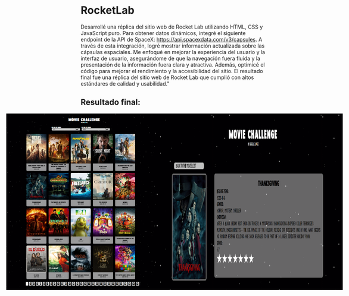 
# RocketLab 

Desarrollé una réplica del sitio web de Rocket Lab utilizando HTML, CSS y JavaScript puro. 
Para obtener datos dinámicos, integré el siguiente endpoint de la API de SpaceX: https://api.spacexdata.com/v3/capsules. 
A través de esta integración, logré mostrar información actualizada sobre las cápsulas espaciales. Me enfoqué en mejorar la experiencia del usuario y la interfaz de usuario, asegurándome de que la navegación fuera fluida y la presentación de la información fuera clara y atractiva. Además, optimicé el código para mejorar el rendimiento y la accesibilidad del sitio. El resultado final fue una réplica del sitio web de Rocket Lab que cumplió con altos estándares de calidad y usabilidad."

 ## Resultado final:

   <div style="display: flex; place-content: center; aling-items: center;"">
<img src="https://github.com/GiselleLop/Movie-Challenge/blob/main/images/RESULTADO1.png" width="400" />
<img src="https://github.com/GiselleLop/Movie-Challenge/blob/main/images/RESUL2.png" width="600" />
 </div>
 
